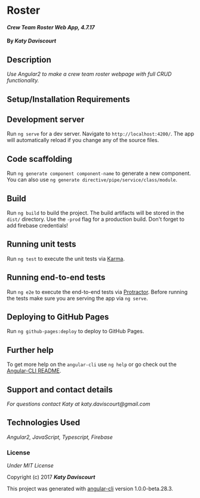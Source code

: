 # Roster

#### _Crew Team Roster Web App, 4.7.17_

#### By _**Katy Daviscourt**_

## Description

_Use Angular2 to make a crew team roster webpage with full CRUD functionality._

## Setup/Installation Requirements

## Development server
Run `ng serve` for a dev server. Navigate to `http://localhost:4200/`. The app will automatically reload if you change any of the source files.

## Code scaffolding

Run `ng generate component component-name` to generate a new component. You can also use `ng generate directive/pipe/service/class/module`.

## Build

Run `ng build` to build the project. The build artifacts will be stored in the `dist/` directory. Use the `-prod` flag for a production build. Don't forget to add firebase credentials!

## Running unit tests

Run `ng test` to execute the unit tests via [Karma](https://karma-runner.github.io).

## Running end-to-end tests

Run `ng e2e` to execute the end-to-end tests via [Protractor](http://www.protractortest.org/).
Before running the tests make sure you are serving the app via `ng serve`.

## Deploying to GitHub Pages

Run `ng github-pages:deploy` to deploy to GitHub Pages.

## Further help

To get more help on the `angular-cli` use `ng help` or go check out the [Angular-CLI README](https://github.com/angular/angular-cli/blob/master/README.md).


## Support and contact details

_For questions contact Katy at katy.daviscourt@gmail.com_

## Technologies Used

_Angular2, JavaScript, Typescript, Firebase_

### License

*Under MIT License*

Copyright (c) 2017 **_Katy Daviscourt_**

This project was generated with [angular-cli](https://github.com/angular/angular-cli) version 1.0.0-beta.28.3.

